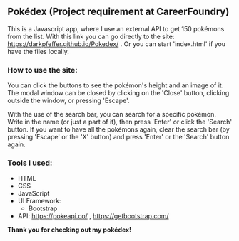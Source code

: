## Pokédex (Project requirement at CareerFoundry)

This is a Javascript app, where I use an external API to get 150 pokémons from the list. With this link you can go directly to the site: https://darkpfeffer.github.io/Pokedex/ . Or you can start 'index.html' if you have the files locally.


### How to use the site:

You can click the buttons to see the pokémon's height and an image of it. The modal window can be closed by clicking on the 'Close' button, clicking outside the window, or pressing 'Escape'.

With the use of the search bar, you can search for a specific pokémon. Write in the name (or just a part of it), then press 'Enter' or click the 'Search' button. If you want to have all the pokémons again, clear the search bar (by pressing 'Escape' or the 'X' button) and press 'Enter' or the 'Search' button again.

### Tools I used:
- HTML
- CSS
- JavaScript
- UI Framework: 
    * Bootstrap
- API: https://pokeapi.co/ , https://getbootstrap.com/

**Thank you for checking out my pokédex!**